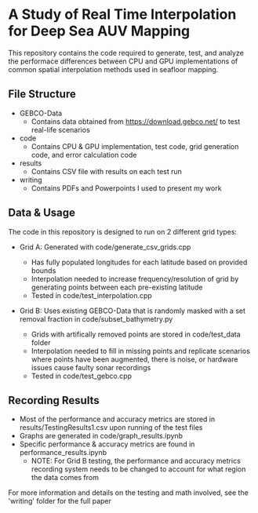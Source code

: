 # A Study of Real Time Interpolation for Deep Sea AUV Mapping

This repository contains the code required to generate, test, and analyze the performace
differences between CPU and GPU implementations of common spatial interpolation methods used
in seafloor mapping.

## File Structure

- GEBCO-Data
    - Contains data obtained from https://download.gebco.net/ to test real-life scenarios
- code
    - Contains CPU & GPU implementation, test code, grid generation code, and error calculation code
- results
    - Contains CSV file with results on each test run
- writing
    - Contains PDFs and Powerpoints I used to present my work

## Data & Usage

The code in this repository is designed to run on 2 different grid types:
- Grid A: Generated with code/generate_csv_grids.cpp
    - Has fully populated longitudes for each latitude based on provided bounds
    - Interpolation needed to increase frequency/resolution of grid by generating points between each pre-existing latitude
    - Tested in code/test_interpolation.cpp

- Grid B: Uses existing GEBCO-Data that is randomly masked with a set removal fraction in code/subset_bathymetry.py
    - Grids with artifically removed points are stored in code/test_data folder
    - Interpolation needed to fill in missing points and replicate scenarios where points have been augmented, there is noise, or hardware issues cause faulty sonar recordings
    - Tested in code/test_gebco.cpp

## Recording Results

- Most of the performance and accuracy metrics are stored in results/TestingResults1.csv upon running of the test files
- Graphs are generated in code/graph_results.ipynb
- Specific performance & accuracy metrics are found in performance_results.ipynb
    - NOTE: For Grid B testing, the performance and accuracy metrics recording system needs to be changed to account for what region the data comes from

For more information and details on the testing and math involved, see the 'writing' folder for the full paper



